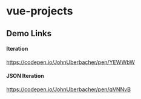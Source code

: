 # vue-projects

## Demo Links
#### Iteration
https://codepen.io/JohnUberbacher/pen/YEWWbW

#### JSON Iteration
https://codepen.io/JohnUberbacher/pen/qVNNvB

